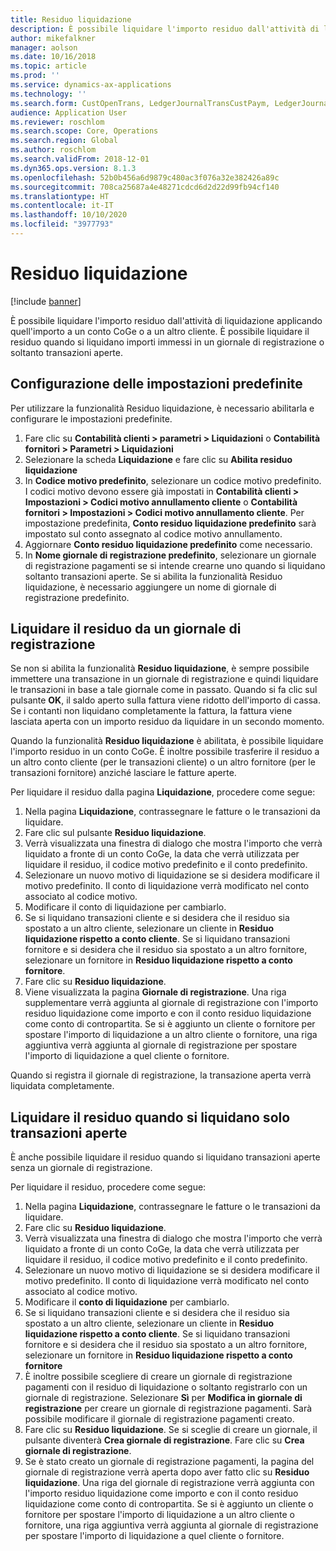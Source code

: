 ```yaml
---
title: Residuo liquidazione
description: È possibile liquidare l'importo residuo dall'attività di liquidazione applicando quell'importo a un conto CoGe.
author: mikefalkner
manager: aolson
ms.date: 10/16/2018
ms.topic: article
ms.prod: ''
ms.service: dynamics-ax-applications
ms.technology: ''
ms.search.form: CustOpenTrans, LedgerJournalTransCustPaym, LedgerJournalTransVendPaym, VendOpenTrans
audience: Application User
ms.reviewer: roschlom
ms.search.scope: Core, Operations
ms.search.region: Global
ms.author: roschlom
ms.search.validFrom: 2018-12-01
ms.dyn365.ops.version: 8.1.3
ms.openlocfilehash: 52b0b456a6d9879c480ac3f076a32e382426a89c
ms.sourcegitcommit: 708ca25687a4e48271cdcd6d2d22d99fb94cf140
ms.translationtype: HT
ms.contentlocale: it-IT
ms.lasthandoff: 10/10/2020
ms.locfileid: "3977793"
---
```

# <a name="settle-remainder"></a>Residuo liquidazione

[!include [banner](../includes/banner.md)]

È possibile liquidare l'importo residuo dall'attività di liquidazione applicando quell'importo a un conto CoGe o a un altro cliente. È possibile liquidare il residuo quando si liquidano importi immessi in un giornale di registrazione o soltanto transazioni aperte.

## <a name="setting-up-defaults"></a>Configurazione delle impostazioni predefinite 
Per utilizzare la funzionalità Residuo liquidazione, è necessario abilitarla e configurare le impostazioni predefinite.

1)  Fare clic su **Contabilità clienti > parametri > Liquidazioni** o **Contabilità fornitori > Parametri > Liquidazioni**
2)  Selezionare la scheda **Liquidazione** e fare clic su **Abilita residuo liquidazione**
3)  In **Codice motivo predefinito**, selezionare un codice motivo predefinito. I codici motivo devono essere già impostati in **Contabilità clienti > Impostazioni > Codici motivo annullamento cliente** o **Contabilità fornitori > Impostazioni > Codici motivo annullamento cliente**. Per impostazione predefinita, **Conto residuo liquidazione predefinito** sarà impostato sul conto assegnato al codice motivo annullamento.
3)  Aggiornare **Conto residuo liquidazione predefinito** come necessario.
4)  In **Nome giornale di registrazione predefinito**, selezionare un giornale di registrazione pagamenti se si intende crearne uno quando si liquidano soltanto transazioni aperte. Se si abilita la funzionalità Residuo liquidazione, è necessario aggiungere un nome di giornale di registrazione predefinito.

## <a name="settle-remainder-from-a-journal"></a>Liquidare il residuo da un giornale di registrazione
Se non si abilita la funzionalità **Residuo liquidazione**, è sempre possibile immettere una transazione in un giornale di registrazione e quindi liquidare le transazioni in base a tale giornale come in passato. Quando si fa clic sul pulsante **OK**, il saldo aperto sulla fattura viene ridotto dell'importo di cassa. Se i contanti non liquidano completamente la fattura, la fattura viene lasciata aperta con un importo residuo da liquidare in un secondo momento.

Quando la funzionalità **Residuo liquidazione** è abilitata, è possibile liquidare l'importo residuo in un conto CoGe. È inoltre possibile trasferire il residuo a un altro conto cliente (per le transazioni cliente) o un altro fornitore (per le transazioni fornitore) anziché lasciare le fatture aperte. 

Per liquidare il residuo dalla pagina **Liquidazione**, procedere come segue:

1)  Nella pagina **Liquidazione**, contrassegnare le fatture o le transazioni da liquidare.
2)  Fare clic sul pulsante **Residuo liquidazione**.
3)  Verrà visualizzata una finestra di dialogo che mostra l'importo che verrà liquidato a fronte di un conto CoGe, la data che verrà utilizzata per liquidare il residuo, il codice motivo predefinito e il conto predefinito. 
4)  Selezionare un nuovo motivo di liquidazione se si desidera modificare il motivo predefinito. Il conto di liquidazione verrà modificato nel conto associato al codice motivo.
5)  Modificare il conto di liquidazione per cambiarlo.
6)  Se si liquidano transazioni cliente e si desidera che il residuo sia spostato a un altro cliente, selezionare un cliente in **Residuo liquidazione rispetto a conto cliente**. Se si liquidano transazioni fornitore e si desidera che il residuo sia spostato a un altro fornitore, selezionare un fornitore in **Residuo liquidazione rispetto a conto fornitore**.
6)  Fare clic su **Residuo liquidazione**.
7)  Viene visualizzata la pagina **Giornale di registrazione**. Una riga supplementare verrà aggiunta al giornale di registrazione con l'importo residuo liquidazione come importo e con il conto residuo liquidazione come conto di contropartita. Se si è aggiunto un cliente o fornitore per spostare l'importo di liquidazione a un altro cliente o fornitore, una riga aggiuntiva verrà aggiunta al giornale di registrazione per spostare l'importo di liquidazione a quel cliente o fornitore.

Quando si registra il giornale di registrazione, la transazione aperta verrà liquidata completamente. 

## <a name="settle-remainder-when-you-are-only-settling-open-transactions"></a>Liquidare il residuo quando si liquidano solo transazioni aperte
È anche possibile liquidare il residuo quando si liquidano transazioni aperte senza un giornale di registrazione.

Per liquidare il residuo, procedere come segue:

1)  Nella pagina **Liquidazione**, contrassegnare le fatture o le transazioni da liquidare.
2)  Fare clic su **Residuo liquidazione**.
3)  Verrà visualizzata una finestra di dialogo che mostra l'importo che verrà liquidato a fronte di un conto CoGe, la data che verrà utilizzata per liquidare il residuo, il codice motivo predefinito e il conto predefinito. 
4)  Selezionare un nuovo motivo di liquidazione se si desidera modificare il motivo predefinito. Il conto di liquidazione verrà modificato nel conto associato al codice motivo.
5)  Modificare il **conto di liquidazione** per cambiarlo.
6)  Se si liquidano transazioni cliente e si desidera che il residuo sia spostato a un altro cliente, selezionare un cliente in **Residuo liquidazione rispetto a conto cliente**. Se si liquidano transazioni fornitore e si desidera che il residuo sia spostato a un altro fornitore, selezionare un fornitore in **Residuo liquidazione rispetto a conto fornitore**
7)  È inoltre possibile scegliere di creare un giornale di registrazione pagamenti con il residuo di liquidazione o soltanto registrarlo con un giornale di registrazione. Selezionare **Sì** per **Modifica in giornale di registrazione** per creare un giornale di registrazione pagamenti. Sarà possibile modificare il giornale di registrazione pagamenti creato.
8)  Fare clic su **Residuo liquidazione**. Se si sceglie di creare un giornale, il pulsante diventerà **Crea giornale di registrazione**. Fare clic su **Crea giornale di registrazione**.
9)  Se è stato creato un giornale di registrazione pagamenti, la pagina del giornale di registrazione verrà aperta dopo aver fatto clic su **Residuo liquidazione**. Una riga del giornale di registrazione verrà aggiunta con l'importo residuo liquidazione come importo e con il conto residuo liquidazione come conto di contropartita. Se si è aggiunto un cliente o fornitore per spostare l'importo di liquidazione a un altro cliente o fornitore, una riga aggiuntiva verrà aggiunta al giornale di registrazione per spostare l'importo di liquidazione a quel cliente o fornitore.
